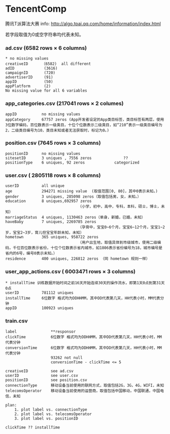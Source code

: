 # TencentComp
腾讯T派算法大赛
info: http://algo.tpai.qq.com/home/information/index.html

若字段取值为0或空字符串均代表未知。

### ad.csv  (6582 rows × 6 columns) 
    * no missing values
    creativeID      （6582)  all different
    adID             (3616)
    campaignID       (720)
    advertiserID     (91)
    appID            (50)
    appPlatform      (2)
    No missing value for all 6 variables


### app_categories.csv (217041 rows × 2 columes)
    appID           no missing values
    appCategory     67757 zeros (App开发者设定的App类目标签，类目标签有两层，使用3位数字编码，百位数表示一级类目，十位个位数表示二级类目，如“210”表示一级类目编号为2，二级类目编号为10，类目未知或者无法获取时，标记为0。)

### position.csv (7645 rows × 3 columns)
    positionID      no missing values                
    sitesetID       3 uniques , 7556 zeros              ??
    positionType    6 uniques, 92 zeros             categorized

### user.csv  ( 2805118 rows × 8 columns)
    userID          all unique
    age             294271 missing value  (取值范围[0, 80]，其中0表示未知。)
    gender          3 uniques, 285098 zeros（取值包括男，女，未知。）
    education       8 uniques,692957 zeros
                                    （小学，初中，高中，专科，本科，硕士，博士，未知）
    marriageStatus  4 uniques, 1130463 zeros（单身，新婚，已婚，未知）
    haveBaby        7 uniques, 2269785 zeros
                                    （孕育中，宝宝0~6个月，宝宝6~12个月，宝宝1~2岁，宝宝2~3岁，育儿但宝宝年龄未知，未知）
    hometown        365 uniques, 958722 zeros
                                    （用户出生地，取值具体到市级城市，使用二级编码，千位百位数表示省份，十位个位数表示省内城市，如1806表示省份编号为18，城市编号是省内的6号，编号0表示未知。）
    residence       400 uniques, 226812 zeros （同 hometown 规则一样）

### user_app_actions.csv ( 6003471 rows × 3 columns) 
    * installTime 训练数据开始时间之前16天开始连续30天的操作流水，即第1天0点到第31天0点
    userID          781112 uniques 
    installTime     6位数字 格式均为DDHHMM，其中DD代表第几天，HH代表小时，MM代表分钟
    appID           100923 uniques

### train.csv 
    label               **responsor
    clickTime           6位数字 格式均为DDHHMM，其中DD代表第几天，HH代表小时，MM代表分钟
    conversionTime      6位数字 格式均为DDHHMM，其中DD代表第几天，HH代表小时，MM代表分钟
                        93262 not null
                        conversionTime - clickTime <= 5
                        
    creativeID          see ad.csv
    userID              see user.csv
    positionID          see position.csv
    connectionType      移动设备当前使用的联网方式，取值包括2G，3G，4G，WIFI，未知
    telecomsOperator    移动设备当前使用的运营商，取值包括中国移动，中国联通，中国电信，未知

    plan:
        1. plot label vs. connectionType
        2. plot label vs. telecomsOperator
        3. plot label vs. positionID

    clickTime ?? installTime






